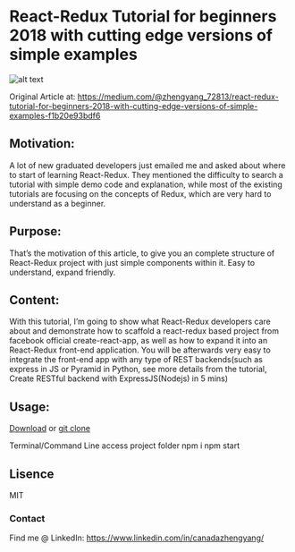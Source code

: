 # React-Redux Tutorial for beginners 2018 with cutting edge versions of simple examples

![alt text](https://cdn-images-1.medium.com/max/1000/0*1p4U99DAhsOHqX-m.jpg)

Original Article at: https://medium.com/@zhengyang_72813/react-redux-tutorial-for-beginners-2018-with-cutting-edge-versions-of-simple-examples-f1b20e93bdf6

## Motivation:
A lot of new graduated developers just emailed me and asked about where to start of learning React-Redux. They mentioned the difficulty to search a tutorial with simple demo code and explanation, while most of the existing tutorials are focusing on the concepts of Redux, which are very hard to understand as a beginner.

## Purpose:
That’s the motivation of this article, to give you an complete structure of React-Redux project with just simple components within it. Easy to understand, expand friendly.

## Content:
With this tutorial, I’m going to show what React-Redux developers care about and demonstrate how to scaffold a react-redux based project from facebook official create-react-app, as well as how to expand it into an React-Redux front-end application.
You will be afterwards very easy to integrate the front-end app with any type of REST backends(such as express in JS or Pyramid in Python, see more details from the tutorial, Create RESTful backend with ExpressJS(Nodejs) in 5 mins)

## Usage:
[Download](https://github.com/river7527/React-Redux-Tutorial-for-beginner-2018/archive/master.zip) or 
[git clone](x-github-client://openRepo/https://github.com/river7527/React-Redux-Tutorial-for-beginner-2018)

Terminal/Command Line access project folder 
npm i
npm start

## Lisence
MIT

### Contact
Find me @ LinkedIn: https://www.linkedin.com/in/canadazhengyang/
